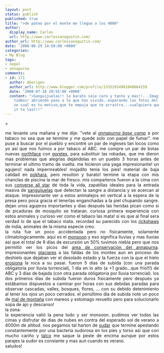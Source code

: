```yaml
---
layout: post
status: publish
published: true
title: ">de pateo por el monte me llegue a los 4000"
author:
  display_name: Carles
  url: http://www.carlessanagustin.com/
author_url: http://www.carlessanagustin.com/
date: '2008-06-29 14:50:00 +0000'
categories:
- My Blog
tags:
- nepal
- annapurna
comments:
- id: 171
  author: Aborigen
  author_url: http://www.blogger.com/profile/13352914981848664159
  date: '2008-07-10 20:55:00 +0000'
  content: ">Sanguijuelas!! lo barato sale caro y tanto y mas!!...Imaginacion dando
    timbos! abriendo paso a lo que has vivido..esperando las fotos del recorrido...no
    se cual es tu motivo,que te empuja que te arrastra...cualquiera que sea...!!built
    it to last!!"
---
```

<p>><a href="/images/posts/image00001.jpg"><img src="/images/posts/image00001.jpg?w=300" alt="" border="0" /></a>
<div style="text-align:justify;">me levante una ma&ntilde;ana y me dije: "vete al <a href="http://en.wikipedia.org/wiki/Annapurna"><span style="font-style:italic;">annapurna base camp</span></a> a por tabaco no sea que se termine y me quede solo con papel de fumar". me puse a buscar por el pueblo y encontr&eacute; un par de ingleses tan locos como yo as&iacute; que nos fuimos a por tabaco al ABC. me compre un par de botas nuevas <a href="http://www.thenorthface.com/">northface</a> con <a href="http://es.wikipedia.org/wiki/Goretex">goretex</a>, para substituir las robadas, que me dieron mas problemas que alegr&iacute;as dej&aacute;ndolas en un pueblo 3 horas antes de terminar el ultimo tramo de vuelta. me hicieron una yaga impresionante! un agujero! nada impermeables! mojadito tenia los pies! material de baja calidad en <a href="http://es.wikipedia.org/wiki/Pokhara">pokhara</a>, pero resulton y barato! termine la etapa con mis chanclas de piscina la mar de fresco. mis compa&ntilde;eros fueron a la cima con sus <a href="http://only-sneakers.ru/wp-content/uploads/2008/03/converse-all-star-chuck-taylor-hi.jpg">converse all star</a> de toda la vida, zapatillas ideales para la entrada masiva de <a href="http://es.wikipedia.org/wiki/Sanguijuela">sanguijuelas</a> que detectan la sangre a distancia y se acercan al ataque. impresionante ver a estos animalejos en vertical a la espera de la presa pero poca gracia el tenerlas enganchadas a la piel chupando sangre. dejan unos agujeros importantes y d&iacute;as despu&eacute;s las heridas pican como si de picaduras de mosquito se trataran. curiosa primera experiencia con estos animales y curioso ver como el tabaco las mata! si es que al final sera verdad lo de que el tabaco mata. recordad su parecido con los <a href="http://en.wikipedia.org/wiki/Rickshaw">rickshaws</a> de india, animales de la misma especie creo.<br /><a href="/images/posts/img_07182.jpg"><img src="/images/posts/img_07182.jpg?w=300" alt="" border="0" /></a>la ruta fue un poco accidentada pero no f&iacute;sicamente, solamente climatologicamente. aqu&iacute; es el <a href="http://en.wikipedia.org/wiki/Monsoon">monsoon</a> y eso significa lluvias y mas lluvias as&iacute; que el total de 9 d&iacute;as de excursi&oacute;n un 50% tuvimos niebla pero que nos permiti&oacute; ver los picos del <a href="http://www.south-asia.com/Kingmah/tonproj.htm">area de conservaci&oacute;n del annapurna</a>. impresionantes <a href="http://en.wikipedia.org/wiki/Glacier">glaciares</a> a las faldas de los montes aun en proceso de deshielo que dejaban ver el desolado estado y la fuerza con la que el hielo <a href="http://es.wikipedia.org/wiki/Erosion">erosiona</a> la roca a su pasar. fueron 5 d&iacute;as de subida (con una parada obligatoria por lluvia torrencial), 1 d&iacute;a en lo alto (a +1 grado...que fr&iacute;o!!!) de ABC y 3 d&iacute;as de bajada (con otra parada obligatoria por lluvia torrencial). los dos primeros d&iacute;as de subida fueron duros f&iacute;sicamente pero despu&eacute;s ya est&aacute;bamos dispuestos a caminar por horas con sus debidas paradas para observar cascadas, valles, bosques, flores, ... con su debido detenimiento al tener los ojos un poco cerrados. el pen&uacute;ltimo d&iacute;a de subida note un poco de <a href="http://es.wikipedia.org/wiki/Mal_de_monta%C3%B1a">mal de monta&ntilde;a</a> con mareos y estomago revuelto pero para solucionarlo sopa de ajo y descanso!<br /><a href="/images/posts/image000033.jpg"><img src="/images/posts/image000033.jpg?w=300" alt="" border="0" /></a><br />la zona:<a href="http://www.digitalhimalaya.com/collections/himalayanmaps/images/Annapurna.jpg"><img src="http://www.digitalhimalaya.com/collections/himalayanmaps/images/Annapurna.jpg" alt="" border="0" /></a><br /><a href="/images/posts/image00004.jpg"><img src="/images/posts/image00004.jpg?w=199" alt="" border="0" /></a>la experiencia vali&oacute; la pena todo y ser monsoon. pudimos ver todas las cimas y disfrutar de d&iacute;as de nubes en contra del esperado sol de verano a 4000m de altitud. nos pegamos tal harton de <a href="http://es.wikipedia.org/wiki/Sudor">sudar</a> que termine apestando constantemente por una bacteria sudorosa en los pies y torso as&iacute; que con mucho cari&ntilde;o y <a href="http://es.wikipedia.org/wiki/Talco">talco</a> me saque la peste de encima aunque por estos parajes la sudor es constante y mas aun cuando es verano.<br />saludos!</div>

